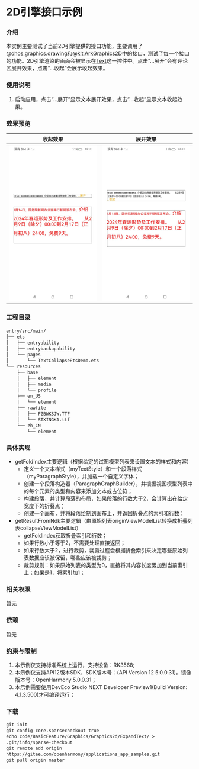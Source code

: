 # 2D引擎接口示例

### 介绍

本实例主要测试了当前2D引擎提供的接口功能，主要调用了[@ohos.graphics.drawing](https://gitee.com/openharmony/interface_sdk-js/blob/master/api/@ohos.graphics.drawing.d.ts)和[@kit.ArkGraphics2D](https://gitee.com/openharmony/docs/blob/master/zh-cn/application-dev/reference/apis-arkgraphics2d/js-apis-effectKit.md)中的接口，测试了每一个接口的功能。2D引擎渲染的画面会被显示在[Text](https://gitee.com/openharmony/interface_sdk-js/blob/master/api/@internal/component/ets/text.d.ts)这一控件中。点击“...展开”会有评论区展开效果，点击“...收起”会展示收起效果。

### 使用说明

1. 启动应用，点击“...展开”显示文本展开效果，点击“...收起”显示文本收起效果。

### 效果预览

| 收起效果                         | 展开效果                          |
|-------------------------------------|------------------------------------------|
| ![](./screenshots/collapse.png) | ![](./screenshots/expand.png) |

### 工程目录

```
entry/src/main/
├── ets
│   ├── entryability
│   ├── entrybackupability
│   └── pages
│       └── TextCollapseEtsDemo.ets
└── resources
    ├── base
    │   ├── element
    │   ├── media
    │   └── profile
    ├── en_US
    │   └── element
    ├── rawfile
    │   ├── FZBWKSJW.TTF
    │   └── STXINGKA.ttf
    └── zh_CN
        └── element
```

### 具体实现
* getFoldIndex主要逻辑（根据给定的试图模型列表来设置文本的样式和内容）
    * 定义一个文本样式（myTextStyle）和一个段落样式（myParagraphStyle），并加载一个自定义字体；
    * 创建一个段落构造器（ParagraphGraphBuilder），并根据视图模型列表中的每个元素的类型和内容来添加文本或占位符；
    * 构建段落，并计算段落的布局，如果段落的行数大于2，会计算出在给定宽度下的折叠点；
    * 创建一个画布，并将段落绘制到画布上，并返回折叠点的索引和行数；
* getResultFromNdk主要逻辑（由原始列表originViewModelList转换成折叠列表collapseViewModelList）
    * getFoldIndex获取折叠索引和行数；
    * 如果行数小于等于2，不需要处理直接返回；
    * 如果行数大于2，进行裁剪，裁剪过程会根据折叠索引来决定哪些原始列表数据应该被保留，哪些应该被裁剪；
    * 裁剪规则：如果原始列表的类型为0，直接将其内容长度累加到当前索引上；如果是1，将索引加1；

### 相关权限

暂无

### 依赖

暂无

### 约束与限制

1. 本示例仅支持标准系统上运行，支持设备：RK3568;
2. 本示例仅支持API12版本SDK，SDK版本号：(API Version 12 5.0.0.31)，镜像版本号：OpenHarmony 5.0.0.31；
3. 本示例需要使用DevEco Studio NEXT Developer Preview1(Build Version: 4.1.3.500)才可编译运行；

### 下载

```
git init
git config core.sparsecheckout true
echo code/BasicFeature/Graphics/Graphics2d/ExpandText/ > .git/info/sparse-checkout
git remote add origin https://gitee.com/openharmony/applications_app_samples.git
git pull origin master
```
